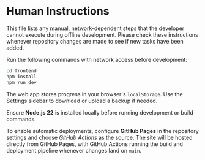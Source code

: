 # Human Instructions
This file lists any manual, network-dependent steps that the developer cannot execute during offline development. Please check these instructions whenever repository changes are made to see if new tasks have been added.

Run the following commands with network access before development:

```bash
cd frontend
npm install
npm run dev
```

The web app stores progress in your browser's `localStorage`. Use the Settings
sidebar to download or upload a backup if needed.

Ensure **Node.js 22** is installed locally before running development or build commands.

To enable automatic deployments, configure **GitHub Pages** in the repository settings and choose *GitHub Actions* as the source.
The site will be hosted directly from GitHub Pages, with GitHub Actions running the build and deployment pipeline whenever changes land on `main`.
